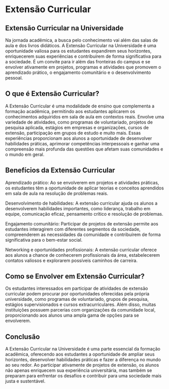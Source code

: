 # Extensão Curricular

## Extensão Curricular na Universidade

Na jornada acadêmica, a busca pelo conhecimento vai além das salas de aula e dos livros didáticos. A Extensão Curricular na Universidade é uma oportunidade valiosa para os estudantes expandirem seus horizontes, enriquecerem suas experiências e contribuírem de forma significativa para a sociedade. É um convite para ir além das fronteiras do campus e se envolver ativamente em projetos, programas e atividades que promovem o aprendizado prático, o engajamento comunitário e o desenvolvimento pessoal.

## O que é Extensão Curricular?

A Extensão Curricular é uma modalidade de ensino que complementa a formação acadêmica, permitindo aos estudantes aplicarem os conhecimentos adquiridos em sala de aula em contextos reais. Envolve uma variedade de atividades, como programas de voluntariado, projetos de pesquisa aplicada, estágios em empresas e organizações, cursos de extensão, participação em grupos de estudo e muito mais. Essas experiências proporcionam aos alunos a oportunidade de desenvolver habilidades práticas, aprimorar competências interpessoais e ganhar uma compreensão mais profunda das questões que afetam suas comunidades e o mundo em geral.

## **Benefícios da Extensão Curricular**

Aprendizado prático: Ao se envolverem em projetos e atividades práticas, os estudantes têm a oportunidade de aplicar teorias e conceitos aprendidos em sala de aula na resolução de problemas reais.

Desenvolvimento de habilidades: A extensão curricular ajuda os alunos a desenvolverem habilidades importantes, como liderança, trabalho em equipe, comunicação  eficaz, pensamento crítico e resolução de problemas.

Engajamento comunitário: Participar de projetos de extensão permite aos estudantes interagirem com diferentes segmentos da sociedade, compreenderem as necessidades da comunidade e contribuírem de forma significativa para o bem-estar social.

Networking e oportunidades profissionais: A extensão curricular oferece aos alunos a chance de conhecerem profissionais da área, estabelecerem contatos valiosos e explorarem possíveis caminhos de carreira.

## **Como se Envolver em Extensão Curricular?**

Os estudantes interessados em participar de atividades de extensão curricular podem procurar por oportunidades oferecidas pela própria universidade, como programas de voluntariado, grupos de pesquisa, estágios supervisionados e cursos extracurriculares. Além disso, muitas instituições possuem parcerias com organizações da comunidade local, proporcionando aos alunos uma ampla gama de opções para se envolverem.

## **Conclusão**

A Extensão Curricular na Universidade é uma parte essencial da formação acadêmica, oferecendo aos estudantes a oportunidade de ampliar seus horizontes, desenvolver habilidades práticas e fazer a diferença no mundo ao seu redor. Ao participar ativamente de projetos de extensão, os alunos não apenas enriquecem sua experiência universitária, mas também se preparam para enfrentar os desafios e contribuir para uma sociedade mais justa e sustentável.
